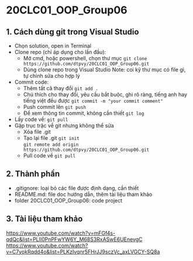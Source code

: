 # 20CLC01_OOP_Group06

## 1. Cách dùng git trong Visual Studio
- Chọn solution, open in Terminal
- Clone repo (chỉ áp dụng cho lần đầu): 
  - Mở cmd, hoặc powershell, chọn thư mục
  `git clone https://github.com/dtpvy/20CLC01_OOP_Group06.git`
  - Dùng clone repo trong Visual Studio
Note: coi kỹ thư mục có file gì, tự chỉnh sửa cho hợp lý
- Commit code:
  - Thêm tất cả thay đổi
  `git add .`
  - Chú thích cho thay đổi, yêu cầu bắt buộc, ghi rõ ràng, tiếng anh hay tiếng việt đều được
  `git commit -m "your commit comment"`
  - Push commit lên
  `git push`
  - Để xem thông tin commit, không cần thiết
  `git log`
- Lấy code về: 
`git pull`
- Gặp trục trặc về git nhưng không thể sửa
  - Xóa file .git
  - Tạo lại file .git
  `git init`	
  `git remote add origin https://github.com/dtpvy/20CLC01_OOP_Group06.git`
  - Pull code về
  `git pull`
## 2. Thành phần
- .gitignore: loại bỏ các file được định dạng, cần thiết
- README.md: file doc hướng dẫn, thêm tài liệu tham khảo
- folder 20CLC01_OOP_Group06: code project
## 3. Tài liệu tham khảo
https://www.youtube.com/watch?v=mFGf4s-qdQc&list=PLlI0PnPFwYW6Y_M68S3RxASwE6UEnevgC
https://www.youtube.com/watch?v=C7yokRqdd4o&list=PLKzIvqnr5FHrJJ9sczVc_axLVGCY-SQ8a


